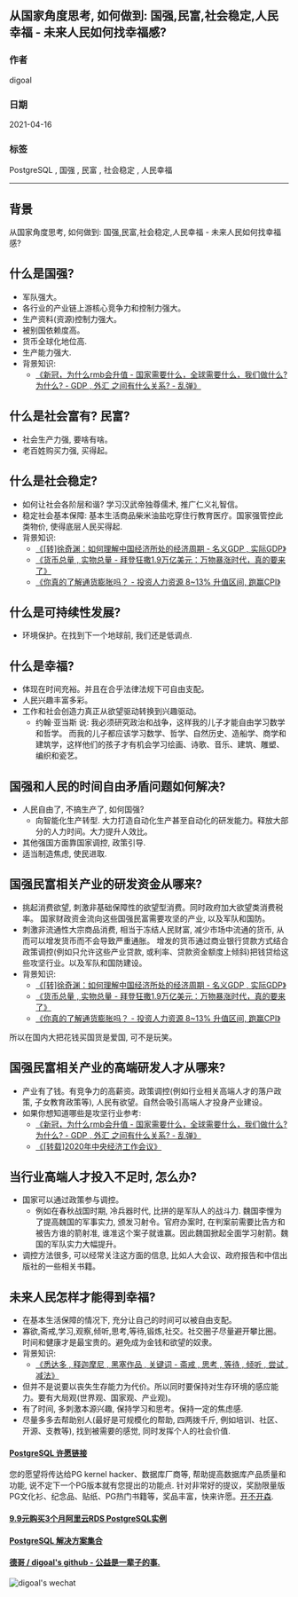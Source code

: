 ## 从国家角度思考, 如何做到: 国强,民富,社会稳定,人民幸福 - 未来人民如何找幸福感?   
  
### 作者  
digoal  
  
### 日期  
2021-04-16   
  
### 标签  
PostgreSQL , 国强 , 民富 , 社会稳定 , 人民幸福  
  
----  
  
## 背景  
  
从国家角度思考, 如何做到: 国强,民富,社会稳定,人民幸福 - 未来人民如何找幸福感?   
  
## 什么是国强?  
- 军队强大。  
- 各行业的产业链上游核心竞争力和控制力强大。  
- 生产资料(资源)控制力强大。  
- 被别国依赖度高。  
- 货币全球化地位高.   
- 生产能力强大.   
- 背景知识:   
    - [《新冠，为什么rmb会升值 - 国家需要什么，全球需要什么，我们做什么? 为什么? - GDP , 外汇 之间有什么关系?  - 乱弹》](../202101/20210118_04.md)    
  
## 什么是社会富有? 民富?   
- 社会生产力强, 要啥有啥。  
- 老百姓购买力强, 买得起。  
  
## 什么是社会稳定?   
- 如何让社会各阶层和谐? 学习汉武帝独尊儒术, 推广仁义礼智信。  
- 稳定社会基本保障: 基本生活商品柴米油盐吃穿住行教育医疗。国家强管控此类物价, 使得底层人民买得起.   
- 背景知识:   
    - [《[转]徐奇渊：如何理解中国经济所处的经济周期 - 名义GDP , 实际GDP》](../202101/20210110_01.md)    
    - [《货币总量 , 实物总量 - 拜登狂撒1.9万亿美元：万物暴涨时代，真的要来了》](../202101/20210123_02.md)    
    - [《你真的了解通货膨胀吗？ - 投资人力资源 8~13% 升值区间, 跑赢CPI》](../202101/20210123_01.md)    
  
## 什么是可持续性发展?   
- 环境保护。在找到下一个地球前, 我们还是低调点.    
  
## 什么是幸福?   
- 体现在时间充裕。并且在合乎法律法规下可自由支配。  
- 人民兴趣丰富多彩。  
- 工作和社会创造力真正从欲望驱动转换到兴趣驱动。  
    - 约翰·亚当斯 说: 我必须研究政治和战争，这样我的儿子才能自由学习数学和哲学。 而我的儿子都应该学习数学、哲学、自然历史、造船学、商学和建筑学，这样他们的孩子才有机会学习绘画、诗歌、音乐、建筑、雕塑、编织和瓷艺。   
  
## 国强和人民的时间自由矛盾问题如何解决?   
- 人民自由了, 不搞生产了, 如何国强?   
    - 向智能化生产转型. 大力打造自动化生产甚至自动化的研发能力。释放大部分的人力时间。大力提升人效比。  
- 其他强国方面靠国家调控, 政策引导.     
- 适当制造焦虑, 使民进取.  
  
## 国强民富相关产业的研发资金从哪来?  
- 挑起消费欲望, 刺激非基础保障性的欲望型消费。同时政府加大欲望类消费税率。 国家财政资金流向这些国强民富需要攻坚的产业, 以及军队和国防。  
- 刺激非流通性大宗商品消费, 相当于冻结人民财富, 减少市场中流通的货币, 从而可以增发货币而不会导致严重通胀。 增发的货币通过商业银行贷款方式结合政策调控(例如只允许这些产业贷款, 或利率、贷款资金额度上倾斜)把钱贷给这些攻坚行业。以及军队和国防建设。  
- 背景知识:   
    - [《[转]徐奇渊：如何理解中国经济所处的经济周期 - 名义GDP , 实际GDP》](../202101/20210110_01.md)    
    - [《货币总量 , 实物总量 - 拜登狂撒1.9万亿美元：万物暴涨时代，真的要来了》](../202101/20210123_02.md)    
    - [《你真的了解通货膨胀吗？ - 投资人力资源 8~13% 升值区间, 跑赢CPI》](../202101/20210123_01.md)    
  
所以在国内大把花钱买国货是爱国, 可不是玩笑。  
  
## 国强民富相关产业的高端研发人才从哪来?  
- 产业有了钱。有竞争力的高薪资。政策调控(例如行业相关高端人才的落户政策, 子女教育政策等), 人民有欲望。自然会吸引高端人才投身产业建设。  
- 如果你想知道哪些是攻坚行业参考:    
    - [《新冠，为什么rmb会升值 - 国家需要什么，全球需要什么，我们做什么? 为什么? - GDP , 外汇 之间有什么关系?  - 乱弹》](../202101/20210118_04.md)    
    - [《[转载]2020年中央经济工作会议》](../202012/20201230_01.md)    
  
## 当行业高端人才投入不足时, 怎么办?   
- 国家可以通过政策参与调控。  
    - 例如在春秋战国时期, 冷兵器时代, 比拼的是军队人的战斗力. 魏国李悝为了提高魏国的军事实力, 颁发习射令。官府办案时, 在判案前需要比告方和被告方谁的箭射准, 谁准这个案子就谁赢。因此魏国掀起全面学习射箭。魏国的军队实力大幅提升。  
- 调控方法很多, 可以经常关注这方面的信息, 比如人大会议、政府报告和中信出版社的一些相关书籍。  
  
## 未来人民怎样才能得到幸福?  
- 在基本生活保障的情况下, 充分让自己的时间可以被自由支配。  
- 寡欲,斋戒,学习,观察,倾听,思考,等待,锻炼,社交。社交圈子尽量避开攀比圈。时间和健康才是最宝贵的。避免成为金钱和欲望的奴隶。  
- 背景知识:   
    - [《悉达多 , 释迦摩尼 , 黑塞作品 , 关键词 - 斋戒 , 思考 , 等待 , 倾听 , 尝试 , 减法》](../202103/20210319_03.md)    
- 但并不是说要以丧失生存能力为代价。所以同时要保持对生存环境的感应能力。要有大局观(世界观、国家观、产业观)。  
- 有了时间, 多刺激本源兴趣, 保持学习和思考。保持一定的焦虑感.      
- 尽量多多去帮助别人(最好是可规模化的帮助, 四两拨千斤, 例如培训、社区、开源、支教等), 找到被需要的感觉, 同时发挥个人的社会价值.    
     
  
#### [PostgreSQL 许愿链接](https://github.com/digoal/blog/issues/76 "269ac3d1c492e938c0191101c7238216")
您的愿望将传达给PG kernel hacker、数据库厂商等, 帮助提高数据库产品质量和功能, 说不定下一个PG版本就有您提出的功能点. 针对非常好的提议，奖励限量版PG文化衫、纪念品、贴纸、PG热门书籍等，奖品丰富，快来许愿。[开不开森](https://github.com/digoal/blog/issues/76 "269ac3d1c492e938c0191101c7238216").  
  
  
#### [9.9元购买3个月阿里云RDS PostgreSQL实例](https://www.aliyun.com/database/postgresqlactivity "57258f76c37864c6e6d23383d05714ea")
  
  
#### [PostgreSQL 解决方案集合](https://yq.aliyun.com/topic/118 "40cff096e9ed7122c512b35d8561d9c8")
  
  
#### [德哥 / digoal's github - 公益是一辈子的事.](https://github.com/digoal/blog/blob/master/README.md "22709685feb7cab07d30f30387f0a9ae")
  
  
![digoal's wechat](../pic/digoal_weixin.jpg "f7ad92eeba24523fd47a6e1a0e691b59")
  
